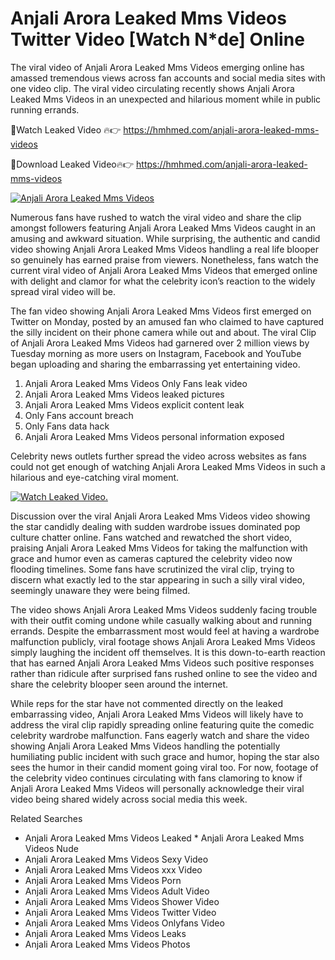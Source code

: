 ﻿# Anjali Arora Leaked Mms Videos Twitter Video [Watch N*de] Online

The viral video of ﻿Anjali Arora Leaked Mms Videos emerging online has amassed tremendous views across fan accounts and social media sites with one video clip. The viral video circulating recently shows ﻿Anjali Arora Leaked Mms Videos in an unexpected and hilarious moment while in public running errands. 

🔴Watch Leaked Video 🔥👉  https://hmhmed.com/anjali-arora-leaked-mms-videos 

🔴Download Leaked Video🔥👉  https://hmhmed.com/anjali-arora-leaked-mms-videos 

[![Anjali Arora Leaked Mms Videos](https://i.imgur.com/dJHk4Zq.gif)](https://hmhmed.com/anjali-arora-leaked-mms-videos)

Numerous fans have rushed to watch the viral video and share the clip amongst followers featuring ﻿Anjali Arora Leaked Mms Videos caught in an amusing and awkward situation. While surprising, the authentic and candid video showing ﻿Anjali Arora Leaked Mms Videos handling a real life blooper so genuinely has earned praise from viewers. Nonetheless, fans watch the current viral video of ﻿Anjali Arora Leaked Mms Videos that emerged online with delight and clamor for what the celebrity icon’s reaction to the widely spread viral video will be.

The fan video showing ﻿Anjali Arora Leaked Mms Videos first emerged on Twitter on Monday, posted by an amused fan who claimed to have captured the silly incident on their phone camera while out and about. The viral Clip of ﻿Anjali Arora Leaked Mms Videos had garnered over 2 million views by Tuesday morning as more users on Instagram, Facebook and YouTube began uploading and sharing the embarrassing yet entertaining video. 

1. ﻿Anjali Arora Leaked Mms Videos Only Fans leak video
2. ﻿Anjali Arora Leaked Mms Videos leaked pictures
3. ﻿Anjali Arora Leaked Mms Videos explicit content leak
4. Only Fans account breach
5. Only Fans data hack
6. ﻿Anjali Arora Leaked Mms Videos personal information exposed

Celebrity news outlets further spread the video across websites as fans could not get enough of watching ﻿Anjali Arora Leaked Mms Videos in such a hilarious and eye-catching viral moment. 

[![Watch Leaked Video.](https://miro.medium.com/v2/resize:fit:828/format:webp/1*cilzJN44JGOrTw9NJCrNHA.gif "Watch Leaked Video")](https://hmhmed.com/anjali-arora-leaked-mms-videos)

Discussion over the viral ﻿Anjali Arora Leaked Mms Videos video showing the star candidly dealing with sudden wardrobe issues dominated pop culture chatter online. Fans watched and rewatched the short video, praising ﻿Anjali Arora Leaked Mms Videos for taking the malfunction with grace and humor even as cameras captured the celebrity video now flooding timelines. Some fans have scrutinized the viral clip, trying to discern what exactly led to the star appearing in such a silly viral video, seemingly unaware they were being filmed.

The video shows ﻿Anjali Arora Leaked Mms Videos suddenly facing trouble with their outfit coming undone while casually walking about and running errands. Despite the embarrassment most would feel at having a wardrobe malfunction publicly, viral footage shows ﻿Anjali Arora Leaked Mms Videos simply laughing the incident off themselves. It is this down-to-earth reaction that has earned ﻿Anjali Arora Leaked Mms Videos such positive responses rather than ridicule after surprised fans rushed online to see the video and share the celebrity blooper seen around the internet.  

While reps for the star have not commented directly on the leaked embarrassing video, ﻿Anjali Arora Leaked Mms Videos will likely have to address the viral clip rapidly spreading online featuring quite the comedic celebrity wardrobe malfunction. Fans eagerly watch and share the video showing ﻿Anjali Arora Leaked Mms Videos handling the potentially humiliating public incident with such grace and humor, hoping the star also sees the humor in their candid moment going viral too. For now, footage of the celebrity video continues circulating with fans clamoring to know if ﻿Anjali Arora Leaked Mms Videos will personally acknowledge their viral video being shared widely across social media this week.

Related Searches
* ﻿Anjali Arora Leaked Mms Videos Leaked
﻿* Anjali Arora Leaked Mms Videos Nude
* ﻿Anjali Arora Leaked Mms Videos Sexy Video
* ﻿Anjali Arora Leaked Mms Videos xxx Video
* ﻿Anjali Arora Leaked Mms Videos Porn
* ﻿Anjali Arora Leaked Mms Videos Adult Video
* ﻿Anjali Arora Leaked Mms Videos Shower Video
* ﻿Anjali Arora Leaked Mms Videos Twitter Video
* ﻿Anjali Arora Leaked Mms Videos Onlyfans Video
* ﻿Anjali Arora Leaked Mms Videos Leaks
* ﻿Anjali Arora Leaked Mms Videos Photos